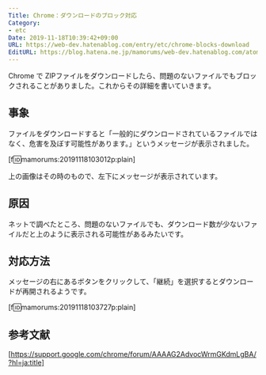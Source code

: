 ```yaml
---
Title: Chrome：ダウンロードのブロック対応
Category:
- etc
Date: 2019-11-18T10:39:42+09:00
URL: https://web-dev.hatenablog.com/entry/etc/chrome-blocks-download
EditURL: https://blog.hatena.ne.jp/mamorums/web-dev.hatenablog.com/atom/entry/26006613467582562
---
```


Chrome で ZIPファイルをダウンロードしたら、問題のないファイルでもブロックされることがありました。これからその詳細を書いていきます。


## 事象
ファイルをダウンロードすると「一般的にダウンロードされているファイルではなく、危害を及ぼす可能性があります。」というメッセージが表示されました。

[f:id:mamorums:20191118103012p:plain]

上の画像はその時のもので、左下にメッセージが表示されています。


## 原因
ネットで調べたところ、問題のないファイルでも、ダウンロード数が少ないファイルだと上のように表示される可能性があるみたいです。


## 対応方法
メッセージの右にあるボタンをクリックして、「継続」を選択するとダウンロードが再開されるようです。

[f:id:mamorums:20191118103727p:plain]


## 参考文献
[https://support.google.com/chrome/forum/AAAAG2AdvocWrmGKdmLgBA/?hl=ja:title]


